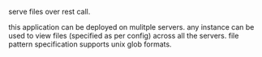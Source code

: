 serve files over rest  call. 

this application can be deployed on mulitple servers.
any instance can be used to view files (specified as per config) across all the servers.
file pattern specification supports unix glob formats. 
